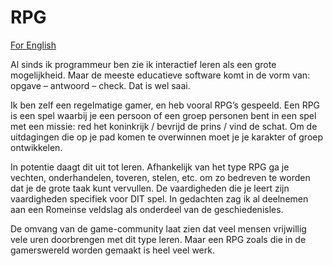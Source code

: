 # RPG

[For English](https://github.com/TinekeFrineke/PeopleSkills/Docs/RPG_en)

Al sinds ik programmeur ben zie ik interactief leren als een grote mogelijkheid. Maar de meeste educatieve software komt in de vorm van: opgave – antwoord – check. Dat is wel saai.  

Ik ben zelf een regelmatige gamer, en heb vooral RPG’s gespeeld. Een RPG is een spel waarbij je een persoon of een groep personen bent in een spel met een missie: red het koninkrijk / bevrijd de prins / vind de schat. Om de uitdagingen die op je pad komen te overwinnen moet je je karakter of groep ontwikkelen.

In potentie daagt dit uit tot leren. Afhankelijk van het type RPG ga je vechten, onderhandelen, toveren, stelen, etc. om zo bedreven te worden dat je de grote taak kunt vervullen. De vaardigheden die je leert zijn vaardigheden specifiek voor DIT spel. In gedachten zag ik al deelnemen aan een Romeinse veldslag als onderdeel van de geschiedenisles.  

De omvang van de game-community laat zien dat veel mensen vrijwillig vele uren doorbrengen met dit type leren. Maar een RPG zoals die in de gamerswereld worden gemaakt is heel veel werk.
